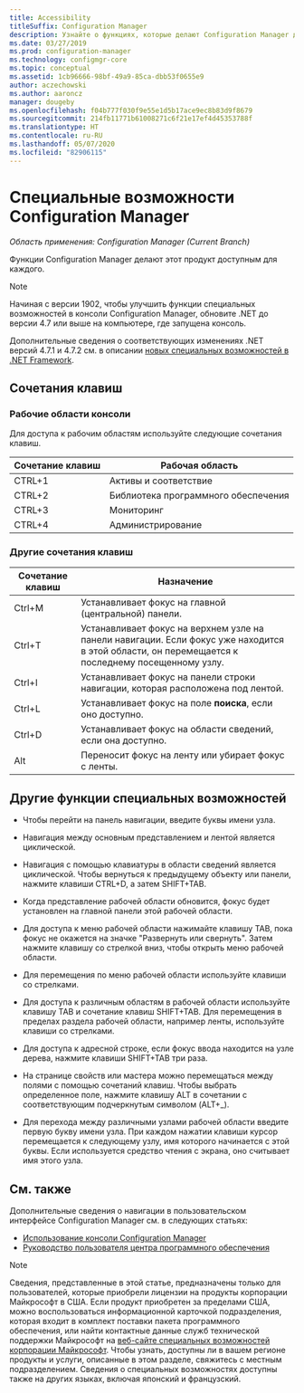 ```yaml
---
title: Accessibility
titleSuffix: Configuration Manager
description: Узнайте о функциях, которые делают Configuration Manager доступным для каждого.
ms.date: 03/27/2019
ms.prod: configuration-manager
ms.technology: configmgr-core
ms.topic: conceptual
ms.assetid: 1cb96666-98bf-49a9-85ca-dbb53f0655e9
author: aczechowski
ms.author: aaroncz
manager: dougeby
ms.openlocfilehash: f04b777f030f9e55e1d5b17ace9ec8b83d9f8679
ms.sourcegitcommit: 214fb11771b61008271c6f21e17ef4d45353788f
ms.translationtype: HT
ms.contentlocale: ru-RU
ms.lasthandoff: 05/07/2020
ms.locfileid: "82906115"
---
```

# <a name="accessibility-features-in-configuration-manager"></a>Специальные возможности Configuration Manager

*Область применения: Configuration Manager (Current Branch)*


Функции Configuration Manager делают этот продукт доступным для каждого.

> [!Note]  
> Начиная с версии 1902, чтобы улучшить функции специальных возможностей в консоли Configuration Manager, обновите .NET до версии 4.7 или выше на компьютере, где запущена консоль. <!-- SCCMDocs-pr issue #3228 -->  
> 
> Дополнительные сведения о соответствующих изменениях .NET версий 4.7.1 и 4.7.2 см. в описании [новых специальных возможностей в .NET Framework](https://docs.microsoft.com/dotnet/framework/whats-new/whats-new-in-accessibility).  



## <a name="keyboard-shortcuts"></a>Сочетания клавиш

### <a name="console-workspaces"></a>Рабочие области консоли

Для доступа к рабочим областям используйте следующие сочетания клавиш.  

|Сочетание клавиш| Рабочая область|
|--------|--------|  
|CTRL+1| Активы и соответствие|
|CTRL+2|  Библиотека программного обеспечения|
|CTRL+3|  Мониторинг|
|CTRL+4|  Администрирование|


### <a name="other-keyboard-shortcuts"></a>Другие сочетания клавиш

|Сочетание клавиш|  Назначение|
|--------|--------|  
|Ctrl+M|Устанавливает фокус на главной (центральной) панели.|
|Ctrl+T|Устанавливает фокус на верхнем узле на панели навигации. Если фокус уже находится в этой области, он перемещается к последнему посещенному узлу.|
|Ctrl+I|Устанавливает фокус на панели строки навигации, которая расположена под лентой.|
|Ctrl+L|Устанавливает фокус на поле **поиска**, если оно доступно.|
|Ctrl+D|Устанавливает фокус на области сведений, если она доступно.|
|Alt     |Переносит фокус на ленту или убирает фокус с ленты.|



## <a name="other-accessibility-features"></a>Другие функции специальных возможностей

- Чтобы перейти на панель навигации, введите буквы имени узла.

- Навигация между основным представлением и лентой является циклической.

- Навигация с помощью клавиатуры в области сведений является циклической. Чтобы вернуться к предыдущему объекту или панели, нажмите клавиши CTRL+D, а затем SHIFT+TAB.

- Когда представление рабочей области обновится, фокус будет установлен на главной панели этой рабочей области.

- Для доступа к меню рабочей области нажимайте клавишу TAB, пока фокус не окажется на значке "Развернуть или свернуть". Затем нажмите клавишу со стрелкой вниз, чтобы открыть меню рабочей области.  

- Для перемещения по меню рабочей области используйте клавиши со стрелками.  

- Для доступа к различным областям в рабочей области используйте клавишу TAB и сочетание клавиш SHIFT+TAB. Для перемещения в пределах раздела рабочей области, например ленты, используйте клавиши со стрелками.  

- Для доступа к адресной строке, если фокус ввода находится на узле дерева, нажмите клавиши SHIFT+TAB три раза.  

- На странице свойств или мастера можно перемещаться между полями с помощью сочетаний клавиш. Чтобы выбрать определенное поле, нажмите клавишу ALT в сочетании с соответствующим подчеркнутым символом (ALT+_).     

- Для перехода между различными узлами рабочей области введите первую букву имени узла. При каждом нажатии клавиши курсор перемещается к следующему узлу, имя которого начинается с этой буквы. Если используется средство чтения с экрана, оно считывает имя этого узла.



## <a name="see-also"></a>См. также

Дополнительные сведения о навигации в пользовательском интерфейсе Configuration Manager см. в следующих статьях:
- [Использование консоли Configuration Manager](../servers/manage/admin-console.md)  
- [Руководство пользователя центра программного обеспечения](software-center.md)

> [!NOTE]  
> Сведения, представленные в этой статье, предназначены только для пользователей, которые приобрели лицензии на продукты корпорации Майкрософт в США. Если продукт приобретен за пределами США, можно воспользоваться информационной карточкой подразделения, которая входит в комплект поставки пакета программного обеспечения, или найти контактные данные служб технической поддержки Майкрософт на [веб-сайте специальных возможностей корпорации Майкрософт](https://www.microsoft.com/accessibility/). Чтобы узнать, доступны ли в вашем регионе продукты и услуги, описанные в этом разделе, свяжитесь с местным подразделением. Сведения о специальных возможностях доступны также на других языках, включая японский и французский.  

